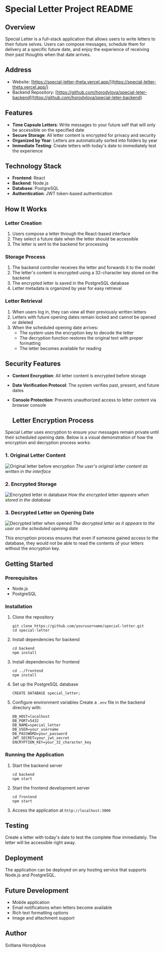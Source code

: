 # Special Letter Project README

## Overview

Special Letter is a full-stack application that allows users to write letters to their future selves. Users can compose messages, schedule them for delivery at a specific future date, and enjoy the experience of receiving their past thoughts when that date arrives.

## Address
- Website: [https://special-letter-theta.vercel.app/](https://special-letter-theta.vercel.app/)
- Backend Repository: [https://github.com/horodylova/special-leter-backend](https://github.com/horodylova/special-leter-backend)

## Features

- **Time Capsule Letters**: Write messages to your future self that will only be accessible on the specified date
- **Secure Storage**: All letter content is encrypted for privacy and security
- **Organized by Year**: Letters are automatically sorted into folders by year
- **Immediate Testing**: Create letters with today's date to immediately test the experience

## Technology Stack

- **Frontend**: React
- **Backend**: Node.js
- **Database**: PostgreSQL
- **Authentication**: JWT token-based authentication

## How It Works

### Letter Creation
1. Users compose a letter through the React-based interface
2. They select a future date when the letter should be accessible
3. The letter is sent to the backend for processing

### Storage Process
1. The backend controller receives the letter and forwards it to the model
2. The letter's content is encrypted using a 32-character key stored on the backend
3. The encrypted letter is saved in the PostgreSQL database
4. Letter metadata is organized by year for easy retrieval

### Letter Retrieval
1. When users log in, they can view all their previously written letters
2. Letters with future opening dates remain locked and cannot be opened or deleted
3. When the scheduled opening date arrives:
   - The system uses the encryption key to decode the letter
   - The decryption function restores the original text with proper formatting
   - The letter becomes available for reading

## Security Features

- **Content Encryption**: All letter content is encrypted before storage
- **Date Verification Protocol**: The system verifies past, present, and future dates
- **Console Protection**: Prevents unauthorized access to letter content via browser console

  ## Letter Encryption Process

Special Letter uses encryption to ensure your messages remain private until their scheduled opening date. Below is a visual demonstration of how the encryption and decryption process works:

### 1. Original Letter Content
![Original letter before encryption]([assets/1.jpg](https://github.com/horodylova/special-letter/blob/main/src/assets/1.jpg))
*The user's original letter content as written in the interface*

### 2. Encrypted Storage
![Encrypted letter in database]([assets/2.jpg](https://github.com/horodylova/special-letter/blob/main/src/assets/2.jpg))
*How the encrypted letter appears when stored in the database*

### 3. Decrypted Letter on Opening Date
![Decrypted letter when opened]([assets/3.jpg](https://github.com/horodylova/special-letter/blob/main/src/assets/3.jpg))
*The decrypted letter as it appears to the user on the scheduled opening date*

This encryption process ensures that even if someone gained access to the database, they would not be able to read the contents of your letters without the encryption key.

## Getting Started

### Prerequisites
- Node.js
- PostgreSQL

### Installation
1. Clone the repository
   ```
   git clone https://github.com/yourusername/special-letter.git
   cd special-letter
   ```

2. Install dependencies for backend
   ```
   cd backend
   npm install
   ```

3. Install dependencies for frontend
   ```
   cd ../frontend
   npm install
   ```

4. Set up the PostgreSQL database
   ```
   CREATE DATABASE special_letter;
   ```

5. Configure environment variables
   Create a `.env` file in the backend directory with:
   ```
   DB_HOST=localhost
   DB_PORT=5432
   DB_NAME=special_letter
   DB_USER=your_username
   DB_PASSWORD=your_password
   JWT_SECRET=your_jwt_secret
   ENCRYPTION_KEY=your_32_character_key
   ```

### Running the Application
1. Start the backend server
   ```
   cd backend
   npm start
   ```

2. Start the frontend development server
   ```
   cd frontend
   npm start
   ```

3. Access the application at `http://localhost:3000`

## Testing
Create a letter with today's date to test the complete flow immediately. The letter will be accessible right away.

## Deployment
The application can be deployed on any hosting service that supports Node.js and PostgreSQL.

## Future Development
- Mobile application
- Email notifications when letters become available
- Rich text formatting options
- Image and attachment support
 

## Author
Svitlana Horodylova


